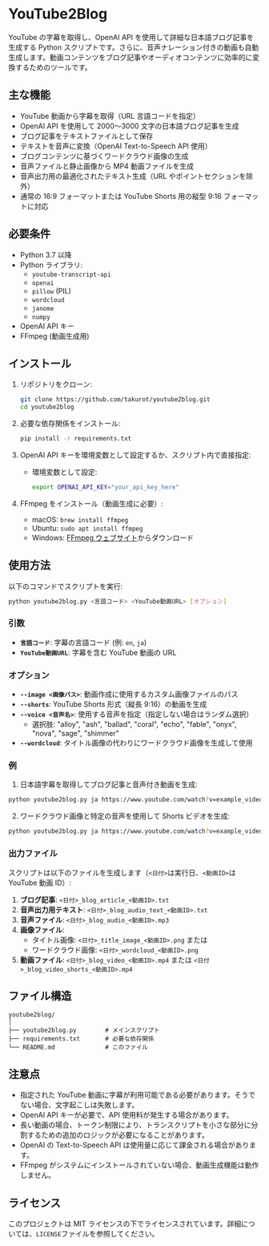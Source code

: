 # YouTube2Blog

YouTube の字幕を取得し、OpenAI API を使用して詳細な日本語ブログ記事を生成する Python スクリプトです。さらに、音声ナレーション付きの動画も自動生成します。動画コンテンツをブログ記事やオーディオコンテンツに効率的に変換するためのツールです。

## 主な機能

- YouTube 動画から字幕を取得（URL 言語コードを指定）
- OpenAI API を使用して 2000〜3000 文字の日本語ブログ記事を生成
- ブログ記事をテキストファイルとして保存
- テキストを音声に変換（OpenAI Text-to-Speech API 使用）
- ブログコンテンツに基づくワードクラウド画像の生成
- 音声ファイルと静止画像から MP4 動画ファイルを生成
- 音声出力用の最適化されたテキスト生成（URL やポイントセクションを除外）
- 通常の 16:9 フォーマットまたは YouTube Shorts 用の縦型 9:16 フォーマットに対応

## 必要条件

- Python 3.7 以降
- Python ライブラリ:
  - `youtube-transcript-api`
  - `openai`
  - `pillow` (PIL)
  - `wordcloud`
  - `janome`
  - `numpy`
- OpenAI API キー
- FFmpeg (動画生成用)

## インストール

1. リポジトリをクローン:

   ```bash
   git clone https://github.com/takurot/youtube2blog.git
   cd youtube2blog
   ```

2. 必要な依存関係をインストール:

   ```bash
   pip install -r requirements.txt
   ```

3. OpenAI API キーを環境変数として設定するか、スクリプト内で直接指定:

   - 環境変数として設定:
     ```bash
     export OPENAI_API_KEY="your_api_key_here"
     ```

4. FFmpeg をインストール（動画生成に必要）:
   - macOS: `brew install ffmpeg`
   - Ubuntu: `sudo apt install ffmpeg`
   - Windows: [FFmpeg ウェブサイト](https://ffmpeg.org/download.html)からダウンロード

## 使用方法

以下のコマンドでスクリプトを実行:

```bash
python youtube2blog.py <言語コード> <YouTube動画URL> [オプション]
```

### 引数

- **`言語コード`**: 字幕の言語コード (例: `en`, `ja`)
- **`YouTube動画URL`**: 字幕を含む YouTube 動画の URL

### オプション

- **`--image <画像パス>`**: 動画作成に使用するカスタム画像ファイルのパス
- **`--shorts`**: YouTube Shorts 形式（縦長 9:16）の動画を生成
- **`--voice <音声名>`**: 使用する音声を指定（指定しない場合はランダム選択）
  - 選択肢: "alloy", "ash", "ballad", "coral", "echo", "fable", "onyx", "nova", "sage", "shimmer"
- **`--wordcloud`**: タイトル画像の代わりにワードクラウド画像を生成して使用

### 例

1. 日本語字幕を取得してブログ記事と音声付き動画を生成:

```bash
python youtube2blog.py ja https://www.youtube.com/watch?v=example_video_id
```

2. ワードクラウド画像と特定の音声を使用して Shorts ビデオを生成:

```bash
python youtube2blog.py ja https://www.youtube.com/watch?v=example_video_id --shorts --wordcloud --voice nova
```

### 出力ファイル

スクリプトは以下のファイルを生成します（`<日付>`は実行日、`<動画ID>`は YouTube 動画 ID）:

1. **ブログ記事**: `<日付>_blog_article_<動画ID>.txt`
2. **音声出力用テキスト**: `<日付>_blog_audio_text_<動画ID>.txt`
3. **音声ファイル**: `<日付>_blog_audio_<動画ID>.mp3`
4. **画像ファイル**:
   - タイトル画像: `<日付>_title_image_<動画ID>.png` または
   - ワードクラウド画像: `<日付>_wordcloud_<動画ID>.png`
5. **動画ファイル**: `<日付>_blog_video_<動画ID>.mp4` または `<日付>_blog_video_shorts_<動画ID>.mp4`

## ファイル構造

```
youtube2blog/
│
├── youtube2blog.py        # メインスクリプト
├── requirements.txt       # 必要な依存関係
└── README.md              # このファイル
```

## 注意点

- 指定された YouTube 動画に字幕が利用可能である必要があります。そうでない場合、文字起こしは失敗します。
- OpenAI API キーが必要で、API 使用料が発生する場合があります。
- 長い動画の場合、トークン制限により、トランスクリプトを小さな部分に分割するための追加のロジックが必要になることがあります。
- OpenAI の Text-to-Speech API は使用量に応じて課金される場合があります。
- FFmpeg がシステムにインストールされていない場合、動画生成機能は動作しません。

## ライセンス

このプロジェクトは MIT ライセンスの下でライセンスされています。詳細については、`LICENSE`ファイルを参照してください。

